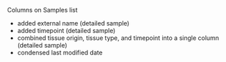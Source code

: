 Columns on Samples list
* added external name (detailed sample)
* added timepoint (detailed sample)
* combined tissue origin, tissue type, and timepoint into a single column
  (detailed sample)
* condensed last modified date
